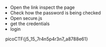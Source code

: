 * Open the link inspect the page 
* Check how the password is being checked
* Open secure.js
* get the credentials
* login



&nbsp;	picoCTF{j5\_15\_7r4n5p4r3n7\_a8788e61}

